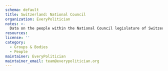 ```yaml
---
schema: default
title: Switzerland: National Council
organization: EveryPolitician
notes: >-
  Data on the people within the National Council legislature of Switzerland.
resources:
license: ''
category:
  - Groups & Bodies
  - People
maintainer: EveryPolitician
maintainer_email: team@everypolitician.org
---
```

